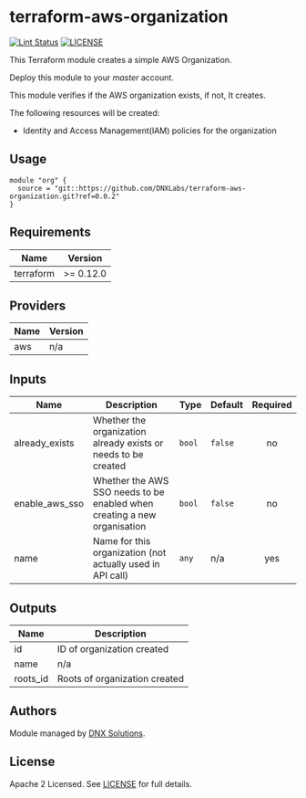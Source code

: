 # terraform-aws-organization

[![Lint Status](https://github.com/DNXLabs/terraform-aws-organization/workflows/Lint/badge.svg)](https://github.com/DNXLabs/terraform-aws-organization/actions)
[![LICENSE](https://img.shields.io/github/license/DNXLabs/terraform-aws-organization)](https://github.com/DNXLabs/terraform-aws-organization/blob/master/LICENSE)

This Terraform module creates a simple AWS Organization.

Deploy this module to your _master_ account.

This module verifies if the AWS organization exists, if not, It creates.

The following resources will be created:
- Identity and Access Management(IAM) policies for the organization

## Usage

```hcl
module "org" {
  source = "git::https://github.com/DNXLabs/terraform-aws-organization.git?ref=0.0.2"
}
```

<!--- BEGIN_TF_DOCS --->

## Requirements

| Name | Version |
|------|---------|
| terraform | >= 0.12.0 |

## Providers

| Name | Version |
|------|---------|
| aws | n/a |

## Inputs

| Name | Description | Type | Default | Required |
|------|-------------|------|---------|:--------:|
| already\_exists | Whether the organization already exists or needs to be created | `bool` | `false` | no |
| enable\_aws\_sso | Whether the AWS SSO needs to be enabled when creating a new organisation | `bool` | `false` | no |
| name | Name for this organization (not actually used in API call) | `any` | n/a | yes |

## Outputs

| Name | Description |
|------|-------------|
| id | ID of organization created |
| name | n/a |
| roots\_id | Roots of organization created |

<!--- END_TF_DOCS --->

## Authors

Module managed by [DNX Solutions](https://github.com/DNXLabs).

## License

Apache 2 Licensed. See [LICENSE](https://github.com/DNXLabs/terraform-aws-organization/blob/master/LICENSE) for full details.
